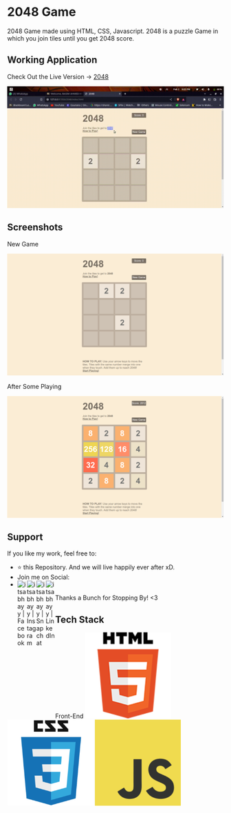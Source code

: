# 2048 Game

2048 Game made using HTML, CSS, Javascript. 2048 is a puzzle Game in which you join tiles until you get 2048 score.

## Working Application

Check Out the Live Version -> [2048](https://itsabhayy.github.io/2048-Game/)

![Demo](https://github.com/itsabhayy/2048-Game/blob/main/Readme%20Resources/new.gif)

## Screenshots

New Game

![App Screenshot](https://github.com/itsabhayy/2048-Game/blob/main/Readme%20Resources/2048%20Screenshot.png)

After Some Playing

![App Screenshot](https://github.com/itsabhayy/2048-Game/blob/main/Readme%20Resources/2048%20Screenshot2.png)

## Support

If you like my work, feel free to:
 - ⭐ this Repository. And we will live happily ever after xD.
 - Join me on Social: 
 - [<img align="left" alt="itsabhayy | Facebook" width="22px" src="https://img.icons8.com/color/48/000000/facebook-circled--v1.png" />][facebook] 
[<img align="left" alt="itsabhayy | Instagram" width="22px" src="https://img.icons8.com/fluency/48/000000/instagram-new.png" />][instagram] 
[<img align="left" alt="itsabhayy | Snapchat" width="22px" src="https://img.icons8.com/color/48/000000/snapchat-circled-logo--v1.png" />][snapchat] [<img align="left" alt="itsabhayy | LinkedIn" width="22px" src="https://img.icons8.com/external-tal-revivo-shadow-tal-revivo/48/000000/external-linkedin-in-logo-used-for-professional-networking-logo-shadow-tal-revivo.png" />][linkedin]

Thanks a Bunch for Stopping By! <3

[facebook]: https://www.facebook.com/profile.php?id=100009322472394
[instagram]: https://www.instagram.com/itsabhayy
[snapchat]: https://github.com/itsabhayy/itsabhayy/blob/main/assets/WhatsApp%20Image%202022-01-09%20at%207.23.20%20PM.jpeg
[linkedin]: https://www.linkedin.com/in/itsabhayy/

## Tech Stack
Front-End
<img src="https://raw.githubusercontent.com/github/explore/80688e429a7d4ef2fca1e82350fe8e3517d3494d/topics/html/html.png" data-canonical-src="[https://raw.githubusercontent.com/github/explore/80688e429a7d4ef2fca1e82350fe8e3517d3494d/topics/html/html.png]" width="200" />
<img src="https://raw.githubusercontent.com/github/explore/80688e429a7d4ef2fca1e82350fe8e3517d3494d/topics/css/css.png" data-canonical-src="[https://raw.githubusercontent.com/github/explore/80688e429a7d4ef2fca1e82350fe8e3517d3494d/topics/css/css.png]" width="200" /> 
<img src="https://raw.githubusercontent.com/github/explore/80688e429a7d4ef2fca1e82350fe8e3517d3494d/topics/javascript/javascript.png" data-canonical-src="[https://raw.githubusercontent.com/github/explore/80688e429a7d4ef2fca1e82350fe8e3517d3494d/topics/javascript/javascript.png]" width="200" />

